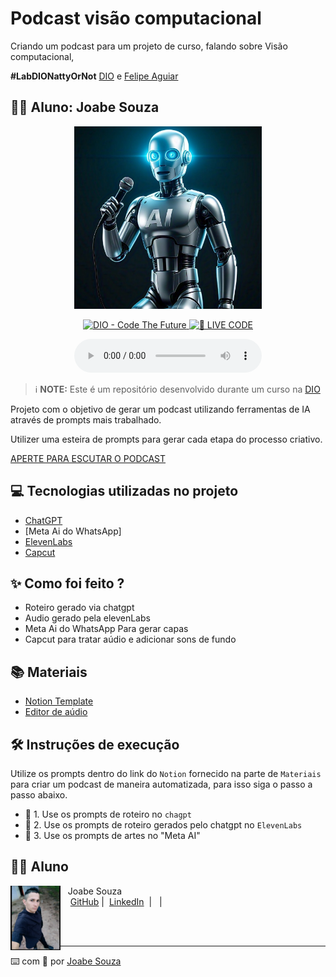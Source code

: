 # Podcast visão computacional
Criando um podcast para um projeto de curso, falando sobre Visão computacional,

**#LabDIONattyOrNot** [DIO](https://www.linkedin.com/school/dio-makethechange) e [Felipe Aguiar](https://github.com/felipeAguiarCode)
## 👨‍💻 Aluno: Joabe Souza 
<p align="center">
<img 
    src="https://github.com/Joabe-IA/Podcast-visao-computacional-/blob/b322eee6fe79272edc5807309d37698d17674a62/IMG-20241126-WA0009~2.jpg"
    width="300"
/>
</p>

<p align="center">
<a href="https://dio.me/">
    <img 
        src="https://img.shields.io/badge/DIO-Code_The_Future-28DA77?logo=youtube" 
        alt="DIO - Code The Future">
</a>
<a href="https://dio.me/">
<img 
    src="https://img.shields.io/badge/🔴_LIVE_CODE-FF5E72" 
    alt="🔴 LIVE CODE">
</a>
</p>

<p align="center">

</p>

<div align="center">
    <audio src="output/podcast_editado.MP3" controls title="Podcast editado"></audio>
</div>


 > ℹ️ **NOTE:** Este é um repositório desenvolvido durante um curso na [DIO](https://dio.me)

Projeto com o objetivo de gerar um podcast utilizando ferramentas de IA através de prompts mais trabalhado.

Utilizer uma esteira de prompts para gerar cada etapa do processo criativo.

[APERTE PARA ESCUTAR O PODCAST](https://github.com/Joabe-IA/Podcast-visao-computacional-/blob/459dcd611e4a07dcbaa32b4e3dde17603c803fa8/Vis%C3%A3o%20computacional.mp3)
## 💻 Tecnologias utilizadas no projeto

- [ChatGPT](https://chat.openai.com/) 
- [Meta Ai do WhatsApp]
- [ElevenLabs](https://beta.elevenlabs.io/)
- [Capcut](https://www.capcut.com/pt-br/)

## ✨ Como foi feito ?

- Roteiro gerado via chatgpt
- Audio gerado pela elevenLabs
- Meta Ai do WhatsApp Para gerar capas
- Capcut para tratar aúdio e adicionar sons de fundo

## 📚 Materiais

- [Notion Template](https://helpful-jump-17b.notion.site/PAS-Podcast-AI-Studio-210489e15d7a4a73b743bb159e45d06f?pvs=4)
- [Editor de aúdio](https://www.capcut.com/editor?from_page=landing_page&__action_from=picture_V%C3%ADdeos%20profissionais%20em%20minutos,%20n%C3%A3o%20em%20horas.)


## 🛠️ Instruções de execução

Utilize os prompts dentro do link do `Notion` fornecido na parte de `Materiais` para criar um podcast de maneira automatizada, para isso siga o passo a passo abaixo.

- 🤖 1. Use os prompts de roteiro no `chagpt`
- 🤖 2. Use os prompts de roteiro gerados pelo chatgpt no  `ElevenLabs`
- 🤖 3. Use os prompts de artes no "Meta AI"

## 👨‍💻 Aluno

<p>
    <img 
      align=left 
      margin=10 
      width=80 
      src="https://github.com/Joabe-IA/Criando-um-repositorio-para-um-projeto-/blob/84637dcfc1bc8b1668ce0a1c2a1eea747e50b32b/Screenshot_20241116_092529_File%20Manager%20%2B.jpg"
    />
    <p>&nbsp&nbsp&nbspJoabe Souza<br>
    &nbsp&nbsp&nbsp
    <a href="https://github.com/Joabe-IA">
    GitHub</a>&nbsp;|&nbsp;
    <a href="https://www.linkedin.com/in/joabe-souza">LinkedIn</a>
&nbsp;|&nbsp;
     </a>
&nbsp;|&nbsp;</p>
</p>
<br/><br/>
<p>

---

⌨️ com 💜 por [Joabe Souza](https://github.com/Joabe-IA)

